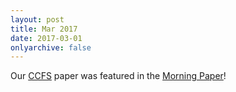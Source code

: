 ```yaml
---
layout: post
title: Mar 2017
date: 2017-03-01
onlyarchive: false
---
```

Our [CCFS](http://www.cs.utexas.edu/~vijay/papers/fast17-c2fs.pdf) paper was featured in the [Morning Paper](https://blog.acolyer.org/2017/03/15/application-crash-consistency-and-performance-with-ccfs/)!